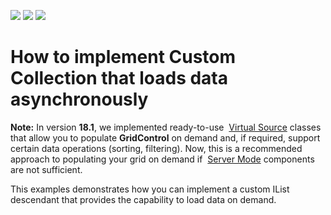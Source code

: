 <!-- default badges list -->
![](https://img.shields.io/endpoint?url=https://codecentral.devexpress.com/api/v1/VersionRange/134261181/18.1.3%2B)
[![](https://img.shields.io/badge/Open_in_DevExpress_Support_Center-FF7200?style=flat-square&logo=DevExpress&logoColor=white)](https://supportcenter.devexpress.com/ticket/details/E4729)
[![](https://img.shields.io/badge/📖_How_to_use_DevExpress_Examples-e9f6fc?style=flat-square)](https://docs.devexpress.com/GeneralInformation/403183)
<!-- default badges end -->
# How to implement Custom Collection that loads data asynchronously


<p><b>Note:</b> In version <b>18.1</b>, we implemented ready-to-use  <a href="https://documentation.devexpress.com/WPF/10803/Controls-and-Libraries/Data-Grid/Binding-to-Data/Binding-to-any-Data-Source-with-Virtual-Sources">Virtual Source</a> classes that allow you to populate <b>GridControl</b> on demand and, if required, support certain data operations (sorting, filtering). Now, this is a recommended approach to populating your grid on demand if  <a href="https://documentation.devexpress.com/WPF/9588/Controls-and-Libraries/Data-Grid/Binding-to-Data/Server-Mode">Server Mode</a> components are not sufficient.

<p>This examples demonstrates how you can implement a custom IList descendant that provides the capability to load data on demand.</p>


<br/>
